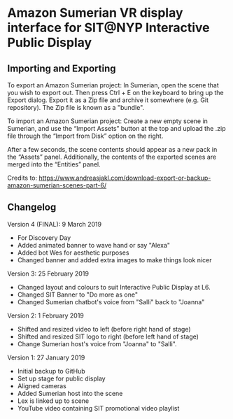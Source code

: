 # Amazon Sumerian VR display interface for SIT@NYP Interactive Public Display
## Importing and Exporting
To export an Amazon Sumerian project: In Sumerian, open the scene that you wish to export out. Then press Ctrl + E on the keyboard to bring up the Export dialog. Export it as a Zip file and archive it somewhere (e.g. Git repository). The Zip file is known as a "bundle".

To import an Amazon Sumerian project: Create a new empty scene in Sumerian, and use the “Import Assets” button at the top and upload the .zip file through the “Import from Disk” option on the right.

After a few seconds, the scene contents should appear as a new pack in the “Assets” panel. Additionally, the contents of the exported scenes are merged into the “Entities” panel.

Credits to: https://www.andreasjakl.com/download-export-or-backup-amazon-sumerian-scenes-part-6/

## Changelog
Version 4 (FINAL): 9 March 2019
- For Discovery Day
- Added animated banner to wave hand or say "Alexa"
- Added bot Wes for aesthetic purposes
- Changed banner and added extra images to make things look nicer


Version 3: 25 February 2019
- Changed layout and colours to suit Interactive Public Display at L6.
- Changed SIT Banner to "Do more as one"
- Changed Sumerian chatbot's voice from "Salli" back to "Joanna"

Version 2: 1 February 2019
- Shifted and resized video to left (before right hand of stage)
- Shifted and resized SIT logo to right (before left hand of stage)
- Change Sumerian host's voice from "Joanna" to "Salli".

Version 1: 27 January 2019
- Initial backup to GitHub
- Set up stage for public display
- Aligned cameras
- Added Sumerian host into the scene
- Lex is linked up to scene
- YouTube video containing SIT promotional video playlist
